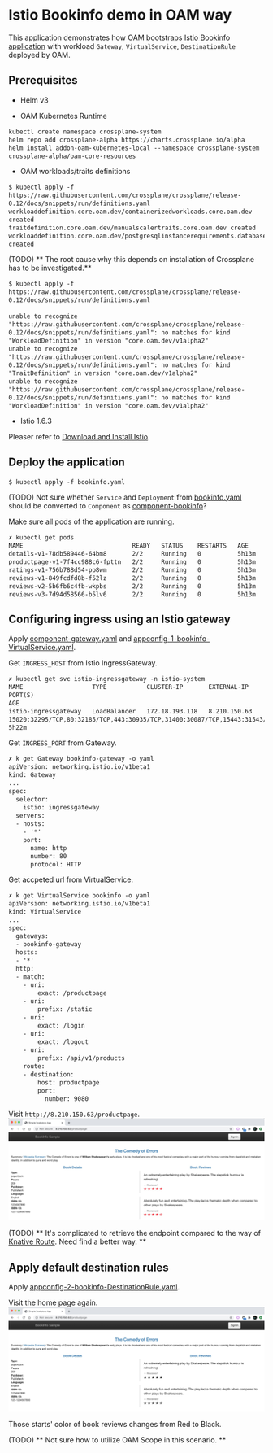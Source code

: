 # Istio Bookinfo demo in OAM way
This application demonstrates how OAM bootstraps [Istio Bookinfo application](https://istio.io/latest/docs/examples/bookinfo/) with workload `Gateway`, `VirtualService`,
`DestinationRule` deployed by OAM.

## Prerequisites
- Helm v3

- OAM Kubernetes Runtime

```
kubectl create namespace crossplane-system
helm repo add crossplane-alpha https://charts.crossplane.io/alpha
helm install addon-oam-kubernetes-local --namespace crossplane-system crossplane-alpha/oam-core-resources
```

- OAM workloads/traits definitions

```
$ kubectl apply -f https://raw.githubusercontent.com/crossplane/crossplane/release-0.12/docs/snippets/run/definitions.yaml
workloaddefinition.core.oam.dev/containerizedworkloads.core.oam.dev created
traitdefinition.core.oam.dev/manualscalertraits.core.oam.dev created
workloaddefinition.core.oam.dev/postgresqlinstancerequirements.database.example.org created

```

(TODO)  ** The root cause why this depends on installation of Crossplane has to be investigated.**
```
$ kubectl apply -f https://raw.githubusercontent.com/crossplane/crossplane/release-0.12/docs/snippets/run/definitions.yaml

unable to recognize "https://raw.githubusercontent.com/crossplane/crossplane/release-0.12/docs/snippets/run/definitions.yaml": no matches for kind "WorkloadDefinition" in version "core.oam.dev/v1alpha2"
unable to recognize "https://raw.githubusercontent.com/crossplane/crossplane/release-0.12/docs/snippets/run/definitions.yaml": no matches for kind "TraitDefinition" in version "core.oam.dev/v1alpha2"
unable to recognize "https://raw.githubusercontent.com/crossplane/crossplane/release-0.12/docs/snippets/run/definitions.yaml": no matches for kind "WorkloadDefinition" in version "core.oam.dev/v1alpha2"
```

- Istio 1.6.3

Pleaser refer to [Download and Install Istio](https://istio.io/latest/docs/setup/getting-started/).

## Deploy the application

```
$ kubectl apply -f bookinfo.yaml
```
(TODO) Not sure whether `Service` and `Deployment` from [bookinfo.yaml](./bookinfo.yaml) should be converted to
`Component` as [component-bookinfo](./component-bookinfo.yaml)? 

Make sure all pods of the application are running.
```
✗ kubectl get pods
NAME                              READY   STATUS    RESTARTS   AGE
details-v1-78db589446-64bm8       2/2     Running   0          5h13m
productpage-v1-7f4cc988c6-fpttn   2/2     Running   0          5h13m
ratings-v1-756b788d54-pp8wm       2/2     Running   0          5h13m
reviews-v1-849fcdfd8b-f52lz       2/2     Running   0          5h13m
reviews-v2-5b6fb6c4fb-wkpbs       2/2     Running   0          5h13m
reviews-v3-7d94d58566-b5lv6       2/2     Running   0          5h13m
```

## Configuring ingress using an Istio gateway
Apply [component-gateway.yaml](./component-gateway.yaml) and [appconfig-1-bookinfo-VirtualService.yaml](./appconfig-1-bookinfo-VirtualService.yaml).

Get `INGRESS_HOST` from Istio IngressGateway.
```
✗ kubectl get svc istio-ingressgateway -n istio-system
NAME                   TYPE           CLUSTER-IP       EXTERNAL-IP    PORT(S)                                                                      AGE
istio-ingressgateway   LoadBalancer   172.18.193.118   8.210.150.63   15020:32295/TCP,80:32185/TCP,443:30935/TCP,31400:30087/TCP,15443:31543/TCP   5h22m
```

Get `INGRESS_PORT` from Gateway.
```
✗ k get Gateway bookinfo-gateway -o yaml
apiVersion: networking.istio.io/v1beta1
kind: Gateway
...
spec:
  selector:
    istio: ingressgateway
  servers:
  - hosts:
    - '*'
    port:
      name: http
      number: 80
      protocol: HTTP
```

Get accpeted url from VirtualService.
```
✗ k get VirtualService bookinfo -o yaml
apiVersion: networking.istio.io/v1beta1
kind: VirtualService
...
spec:
  gateways:
  - bookinfo-gateway
  hosts:
  - '*'
  http:
  - match:
    - uri:
        exact: /productpage
    - uri:
        prefix: /static
    - uri:
        exact: /login
    - uri:
        exact: /logout
    - uri:
        prefix: /api/v1/products
    route:
    - destination:
        host: productpage
        port:
          number: 9080
```
Visit `http://8.210.150.63/productpage`.
![bookstore-home-1](./bookstore-home-1.jpg)

(TODO) ** It's complicated to retrieve the endpoint compared to the way of [Knative Route](https://github.com/oam-dev/samples/blob/master/6.Knative_with_Cloud_Resource_App/README.md#deploy-application). Need find a better way. **

## Apply default destination rules
Apply [appconfig-2-bookinfo-DestinationRule.yaml](./appconfig-2-bookinfo-DestinationRule.yaml).

Visit the home page again.
![bookstore-home-2](./bookstore-home-2.jpg)

Those starts' color of book reviews changes from Red to Black.

(TODO) ** Not sure how to utilize OAM Scope in this scenario. **

